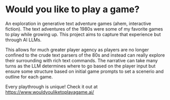 # Would you like to play a game?

An exploration in generative text adventure games (ahem, interactive fiction). The text adventures of the 1980s were some of my favorite games to play while growing up. This project aims to capture that experience but through AI LLMs.

This allows for much greater player agency as players are no longer confined to the crude text parsers of the 80s and instead can really explore their surrounding with rich text commands. The narrative can take many turns as the LLM determines where to go based on the player input but ensure some structure based on initial game prompts to set a scenerio and outline for each game.

Every playthrough is unique! Check it out at https://www.wouldyouliketoplayagame.ai/
